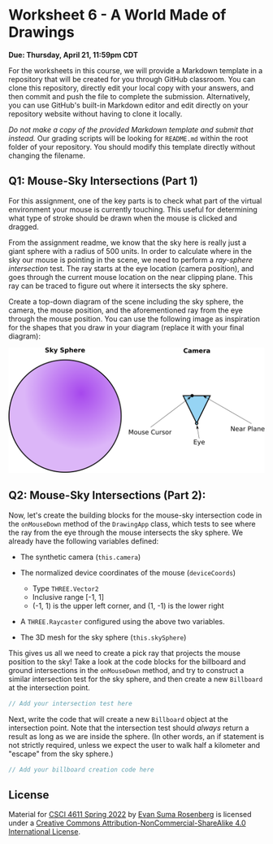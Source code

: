 # Worksheet 6 - A World Made of Drawings

**Due: Thursday, April 21, 11:59pm CDT**

For the worksheets in this course, we will provide a Markdown template in a repository that will be created for you through GitHub classroom.  You can clone this repository, directly edit your local copy with your answers, and then commit and push the file to complete the submission.  Alternatively, you can use GitHub's built-in Markdown editor and edit directly on your repository website without having to clone it locally. 

*Do not make a copy of the provided Markdown template and submit that instead.* Our grading scripts will be looking for `README.md` within the root folder of your repository.  You should modify this template directly without changing the filename.



## Q1: Mouse-Sky Intersections (Part 1)

For this assignment, one of the key parts is to check what part of the virtual environment your mouse is currently touching. This useful for determining what type of stroke should be drawn when the mouse is clicked and dragged.

From the assignment readme, we know that the sky here is really just a giant sphere with a radius of 500 units. In order to calculate where in the sky our mouse is pointing in the scene, we need to perform a *ray-sphere intersection* test. The ray starts at the eye location (camera position), and goes through the current mouse location on the near clipping plane. This ray can be traced to figure out where it intersects the sky sphere.

Create a top-down diagram of the scene including the sky sphere, the camera, the mouse position, and the aforementioned ray from the eye through the mouse position.  You can use the following image as inspiration for the shapes that you draw in your diagram (replace it with your final diagram):



![](./images/sky_camera_example.png)



## Q2: Mouse-Sky Intersections (Part 2): 

Now, let's create the building blocks for the mouse-sky intersection code in the `onMouseDown` method of the `DrawingApp` class, which tests to see where the ray from the eye through the mouse intersects the sky sphere. We already have the following variables defined:

- The synthetic camera (`this.camera`)
- The normalized device coordinates of the mouse (`deviceCoords`)
  - Type `THREE.Vector2`
  - Inclusive range [-1, 1]
  - (-1, 1) is the upper left corner, and (1, -1) is the lower right

- A `THREE.Raycaster` configured using the above two variables.
- The 3D mesh for the sky sphere (`this.skySphere`)

This gives us all we need to create a pick ray that projects the mouse position to the sky!  Take a look at the code blocks for the billboard and ground intersections in the `onMouseDown` method, and try to construct a similar intersection test for the sky sphere, and then create a new `Billboard` at the intersection point.

```typescript
// Add your intersection test here
```

Next, write the code that will create a new `Billboard` object at the intersection point. Note that the intersection test should *always* return a result as long as we are inside the sphere.  (In other words, an if statement is not strictly required, unless we expect the user to walk half a kilometer and "escape" from the sky sphere.)

```typescript
// Add your billboard creation code here
```



## License

Material for [CSCI 4611 Spring 2022](https://canvas.umn.edu/courses/290928/assignments/syllabus) by [Evan Suma Rosenberg](https://illusioneering.umn.edu/) is licensed under a [Creative Commons Attribution-NonCommercial-ShareAlike 4.0 International License](http://creativecommons.org/licenses/by-nc-sa/4.0/).